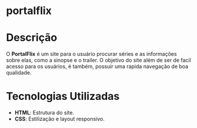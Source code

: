 # portalflix
# Descrição
O **PortalFlix** é um site para o usuário procurar séries e as informações sobre elas, como a sinopse e o trailer. O objetivo do site além de ser de facil acesso para os usuários, é também, possuir uma rapida navegação de boa qualidade.
# Tecnologias Utilizadas
* **HTML**: Estrutura do site.
* **CSS**: Estilização e layout responsivo.
